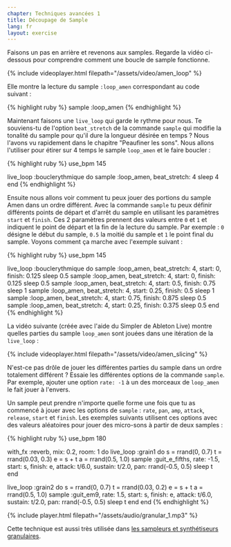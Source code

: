 ```yaml
---
chapter: Techniques avancées 1
title: Découpage de Sample
lang: fr
layout: exercise
---
```


Faisons un pas en arrière et revenons aux samples. Regarde la vidéo ci-dessous pour comprendre comment une boucle de sample fonctionne.

{% include videoplayer.html filepath="/assets/video/amen_loop" %}

Elle montre la lecture du sample `:loop_amen` correspondant au code suivant&nbsp;:

{% highlight ruby %}
sample :loop_amen
{% endhighlight %}

Maintenant faisons une `live_loop` qui garde le rythme pour nous. Te souviens-tu de l'option `beat_stretch` de la commande `sample` qui modifie la tonalité du sample pour qu'il dure la longueur désirée en temps&nbsp;? Nous l'avons vu rapidement dans le chapitre "Peaufiner les sons". Nous allons l'utiliser pour étirer sur 4 temps le sample `loop_amen` et le faire boucler&nbsp;:

{% highlight ruby %}
use_bpm 145

live_loop :bouclerythmique do
  sample :loop_amen, beat_stretch: 4
  sleep 4
end
{% endhighlight %}

Ensuite nous allons voir comment tu peux jouer des portions du sample Amen dans un ordre différent. Avec la commande `sample` tu peux définir différents points de départ et d'arrêt du sample en utilisant les paramètres `start` et `finish`. Ces 2 paramètres prennent des valeurs entre `0` et `1` et indiquent le point de départ et la fin de la lecture du sample. Par exemple&nbsp;: `0` désigne le début du sample, `0.5` la moitié du sample et `1` le point final du sample. Voyons comment ça marche avec l'exemple suivant&nbsp;:

{% highlight ruby %}
use_bpm 145

live_loop :bouclerythmique do
  sample :loop_amen, beat_stretch: 4, start: 0, finish: 0.125
  sleep 0.5
  sample :loop_amen, beat_stretch: 4, start: 0, finish: 0.125
  sleep 0.5
  sample :loop_amen, beat_stretch: 4, start: 0.5, finish: 0.75
  sleep 1
  sample :loop_amen, beat_stretch: 4, start: 0.25, finish: 0.5
  sleep 1
  sample :loop_amen, beat_stretch: 4, start: 0.75, finish: 0.875
  sleep 0.5
  sample :loop_amen, beat_stretch: 4, start: 0.25, finish: 0.375
  sleep 0.5
end
{% endhighlight %}

La vidéo suivante (créée avec l'aide du Simpler de Ableton Live) montre quelles parties du sample `loop_amen` sont jouées dans une itération de la `live_loop`&nbsp;:

{% include videoplayer.html filepath="/assets/video/amen_slicing" %}

N'est-ce pas drôle de jouer les différentes parties du sample dans un ordre totalement différent&nbsp;? Essaie les différentes options de la commande `sample`. Par exemple, ajouter une option `rate: -1` à un des morceaux de `loop_amen` le fait jouer à l'envers.

Un sample peut prendre n'importe quelle forme une fois que tu as commencé à jouer avec les options de `sample`&nbsp;: `rate`, `pan`, `amp`, `attack`, `release`, `start` et `finish`. Les exemples suivants utilisent ces options avec des valeurs aléatoires pour jouer des micro-sons à partir de deux samples&nbsp;:

{% highlight ruby %}
use_bpm 180

with_fx :reverb, mix: 0.2, room: 1 do
  live_loop :grain1 do
    s = rrand(0, 0.7)
    t = rrand(0.03, 0.3)
    e = s + t
    a = rrand(0.5, 1.0)
    sample :guit_e_fifths, rate: -1.5, start: s, finish: e, attack: t/6.0, sustain: t/2.0, pan: rrand(-0.5, 0.5)
    sleep t
  end

  live_loop :grain2 do
    s = rrand(0, 0.7)
    t = rrand(0.03, 0.2)
    e = s + t
    a = rrand(0.5, 1.0)
    sample :guit_em9, rate: 1.5, start: s, finish: e, attack: t/6.0, sustain: t/2.0, pan: rrand(-0.5, 0.5)
    sleep t
  end
end
{% endhighlight %}

{% include player.html filepath="/assets/audio/granular_1.mp3" %}

Cette technique est aussi très utilisée dans <a href="https://fr.wikipedia.org/wiki/Synth%C3%A8se_granulaire">les sampleurs et synthétiseurs granulaires</a>.
